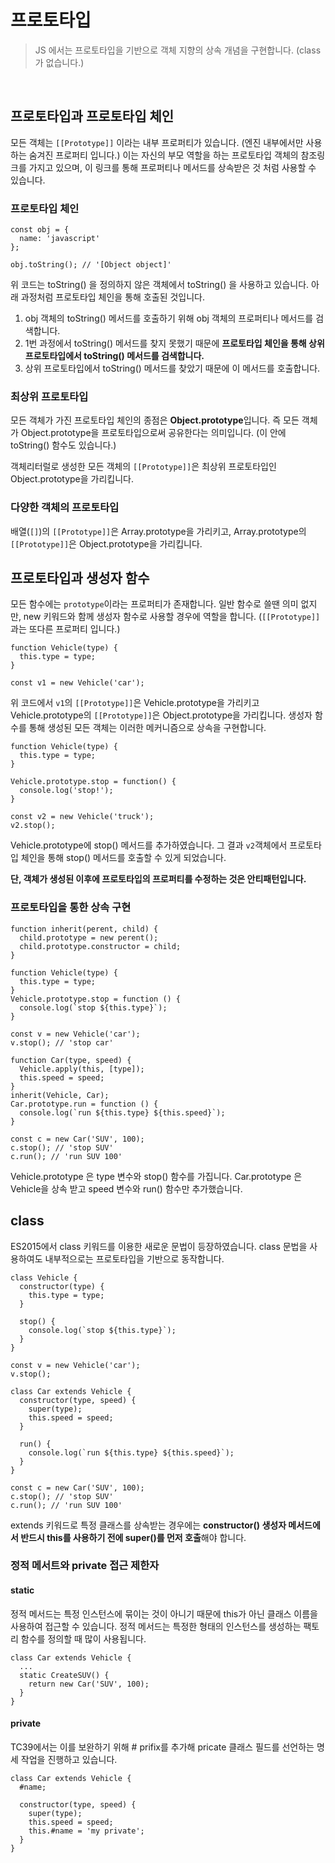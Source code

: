 # 프로토타입

> JS 에서는 프로토타입을 기반으로 객체 지향의 상속 개념을 구현합니다. (class 가 없습니다.) 

<br/>

## 프로토타입과 프로토타입 체인

모든 객체는 `[[Prototype]]` 이라는 내부 프로퍼티가 있습니다. (엔진 내부에서만 사용하는 숨겨진 프로퍼티 입니다.)
이는 자신의 부모 역할을 하는 프로토타입 객체의 참조링크를 가지고 있으며, 이 링크를 통해 프로퍼티나 메서드를 상속받은 것 처럼 사용할 수 있습니다.

### 프로토타입 체인

```
const obj = {
  name: 'javascript'
};

obj.toString(); // '[Object object]'
```
위 코드는 toString() 을 정의하지 않은 객체에서 toString() 을 사용하고 있습니다. 아래 과정처럼 프로토타입 체인을 통해 호출된 것입니다.

1. obj 객체의 toString() 메서드를 호출하기 위해 obj 객체의 프로퍼티나 메서드를 검색합니다.
2. 1번 과정에서 toString() 메서드를 찾지 못했기 때문에 **프로토타입 체인을 통해 상위 프로토타입에서 toString() 메서드를 검색합니다.**
3. 상위 프로토타입에서 toString() 메서드를 찾았기 때문에 이 메서드를 호출합니다.

### 최상위 프로토타입

모든 객체가 가진 프로토타입 체인의 종점은 **Object.prototype**입니다. 즉 모든 객체가 Object.prototype을 프로토타입으로써 공유한다는 의미입니다. (이 안에 toString() 함수도 있습니다.)

객체리터럴로 생성한 모든 객체의 `[[Prototype]]`은 최상위 프로토타입인 Object.prototype을 가리킵니다.

### 다양한 객체의 프로토타입

배열(`[]`)의 `[[Prototype]]`은 Array.prototype을 가리키고, Array.prototype의 `[[Prototype]]`은 Object.prototype을 가리킵니다.

## 프로토타입과 생성자 함수

모든 함수에는 `prototype`이라는 프로퍼티가 존재합니다. 일반 함수로 쓸땐 의미 없지만, new 키워드와 함께 생성자 함수로 사용할 경우에 역할을 합니다. (`[[Prototype]]`과는 또다른 프로퍼티 입니다.)

```
function Vehicle(type) {
  this.type = type;
}

const v1 = new Vehicle('car');
```
위 코드에서 `v1`의 `[[Prototype]]`은 Vehicle.prototype을 가리키고 Vehicle.prototype의 `[[Prototype]]`은 Object.prototype을 가리킵니다. 생성자 함수를 통해 생성된 모든 객체는 이러한 메커니즘으로 상속을 구현합니다.

```
function Vehicle(type) {
  this.type = type;
}

Vehicle.prototype.stop = function() {
  console.log('stop!');
}

const v2 = new Vehicle('truck');
v2.stop();
```
Vehicle.prototype에 stop() 메서드를 추가하였습니다. 그 결과 `v2`객체에서 프로토타입 체인을 통해 stop() 메서드를 호출할 수 있게 되었습니다.

**단, 객체가 생성된 이후에 프로토타입의 프로퍼티를 수정하는 것은 안티패턴입니다.**

### 프로토타입을 통한 상속 구현

```
function inherit(perent, child) {
  child.prototype = new perent();
  child.prototype.constructor = child;
}

function Vehicle(type) {
  this.type = type;
}
Vehicle.prototype.stop = function () {
  console.log(`stop ${this.type}`);
}

const v = new Vehicle('car');
v.stop(); // 'stop car'

function Car(type, speed) {
  Vehicle.apply(this, [type]);
  this.speed = speed;
}
inherit(Vehicle, Car);
Car.prototype.run = function () {
  console.log(`run ${this.type} ${this.speed}`);
}

const c = new Car('SUV', 100);
c.stop(); // 'stop SUV'
c.run(); // 'run SUV 100'
```
Vehicle.prototype 은 type 변수와 stop() 함수를 가집니다.
Car.prototype 은 Vehicle을 상속 받고 speed 변수와 run() 함수만 추가했습니다.

## class

ES2015에서 class 키워드를 이용한 새로운 문법이 등장하였습니다.
class 문법을 사용하여도 내부적으로는 프로토타입을 기반으로 동작합니다.
```
class Vehicle {
  constructor(type) {
    this.type = type;
  }
  
  stop() {
    console.log(`stop ${this.type}`);
  }
}

const v = new Vehicle('car');
v.stop();

class Car extends Vehicle {
  constructor(type, speed) {
    super(type);
    this.speed = speed;
  }

  run() {
    console.log(`run ${this.type} ${this.speed}`);
  }
}

const c = new Car('SUV', 100);
c.stop(); // 'stop SUV'
c.run(); // 'run SUV 100'
```
extends 키워드로 특정 클래스를 상속받는 경우에는 **constructor() 생성자 메서드에서 반드시 this를 사용하기 전에 super()를 먼저 호출**해야 합니다.

### 정적 메서트와 private 접근 제한자

#### static

정적 메서드는 특정 인스턴스에 묶이는 것이 아니기 때문에 this가 아닌 클래스 이름을 사용하여 접근할 수 있습니다.
정적 메서드는 특정한 형태의 인스턴스를 생성하는 팩토리 함수를 정의할 때 많이 사용됩니다.
```
class Car extends Vehicle {
  ...
  static CreateSUV() {
    return new Car('SUV', 100);
  }
}
```

#### private

TC39에서는 이를 보완하기 위해 # prifix를 추가해 pricate 클래스 필드를 선언하는 명세 작업을 진행하고 있습니다.
```
class Car extends Vehicle {
  #name;

  constructor(type, speed) {
    super(type);
    this.speed = speed;
    this.#name = 'my private';
  }
}
```